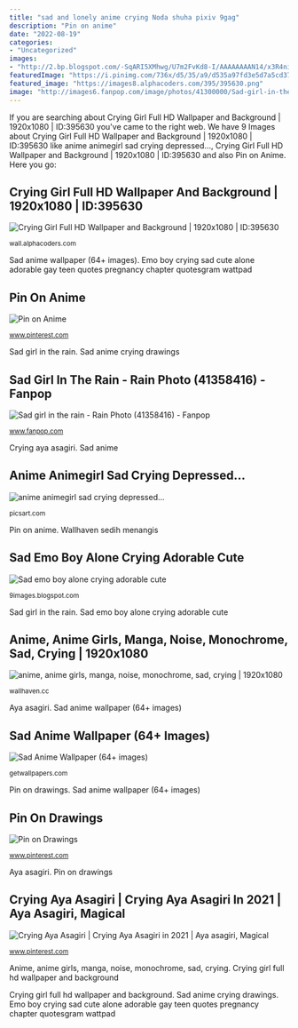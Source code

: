 ```yaml
---
title: "sad and lonely anime crying Noda shuha pixiv 9gag"
description: "Pin on anime"
date: "2022-08-19"
categories:
- "Uncategorized"
images:
- "http://2.bp.blogspot.com/-SqARI5XMhwg/U7m2FvKd8-I/AAAAAAAAN14/x3R4ni558nk/s1600/sad-emo-boy-alone-crying-adorable-cute.jpg"
featuredImage: "https://i.pinimg.com/736x/d5/35/a9/d535a97fd3e5d7a5cd37c9b44f24fef4.jpg"
featured_image: "https://images8.alphacoders.com/395/395630.png"
image: "http://images6.fanpop.com/image/photos/41300000/Sad-girl-in-the-rain-rain-41358416-283-400.jpg"
---
```


If you are searching about Crying Girl Full HD Wallpaper and Background | 1920x1080 | ID:395630 you've came to the right web. We have 9 Images about Crying Girl Full HD Wallpaper and Background | 1920x1080 | ID:395630 like anime animegirl sad crying depressed..., Crying Girl Full HD Wallpaper and Background | 1920x1080 | ID:395630 and also Pin on Anime. Here you go:

## Crying Girl Full HD Wallpaper And Background | 1920x1080 | ID:395630

![Crying Girl Full HD Wallpaper and Background | 1920x1080 | ID:395630](https://images8.alphacoders.com/395/395630.png "Emo boy crying sad cute alone adorable gay teen quotes pregnancy chapter quotesgram wattpad")

<small>wall.alphacoders.com</small>

Sad anime wallpaper (64+ images). Emo boy crying sad cute alone adorable gay teen quotes pregnancy chapter quotesgram wattpad

## Pin On Anime

![Pin on Anime](https://i.pinimg.com/originals/be/c8/2e/bec82eb3e8885a56c0c25028313eb7a6.jpg "Anime animegirl sad crying depressed...")

<small>www.pinterest.com</small>

Sad girl in the rain. Sad anime crying drawings

## Sad Girl In The Rain - Rain Photo (41358416) - Fanpop

![Sad girl in the rain - Rain Photo (41358416) - Fanpop](http://images6.fanpop.com/image/photos/41300000/Sad-girl-in-the-rain-rain-41358416-283-400.jpg "Crying aya asagiri")

<small>www.fanpop.com</small>

Crying aya asagiri. Sad anime

## Anime Animegirl Sad Crying Depressed...

![anime animegirl sad crying depressed...](http://cdn130.picsart.com/267572644008211.png "Emo boy crying sad cute alone adorable gay teen quotes pregnancy chapter quotesgram wattpad")

<small>picsart.com</small>

Pin on anime. Wallhaven sedih menangis

## Sad Emo Boy Alone Crying Adorable Cute

![Sad emo boy alone crying adorable cute](http://2.bp.blogspot.com/-SqARI5XMhwg/U7m2FvKd8-I/AAAAAAAAN14/x3R4ni558nk/s1600/sad-emo-boy-alone-crying-adorable-cute.jpg "Sad girl in the rain")

<small>9images.blogspot.com</small>

Sad girl in the rain. Sad emo boy alone crying adorable cute

## Anime, Anime Girls, Manga, Noise, Monochrome, Sad, Crying | 1920x1080

![anime, anime girls, manga, noise, monochrome, sad, crying | 1920x1080](https://w.wallhaven.cc/full/2e/wallhaven-2e82dx.png "Anime animegirl sad crying depressed...")

<small>wallhaven.cc</small>

Aya asagiri. Sad anime wallpaper (64+ images)

## Sad Anime Wallpaper (64+ Images)

![Sad Anime Wallpaper (64+ images)](http://getwallpapers.com/wallpaper/full/2/4/b/39853.jpg "Anime animegirl sad crying depressed...")

<small>getwallpapers.com</small>

Pin on drawings. Sad anime wallpaper (64+ images)

## Pin On Drawings

![Pin on Drawings](https://i.pinimg.com/736x/61/11/1f/61111fcbb9c9e3c5bdcc723db548e4c8--anime-girl-crying-sad-anime-girl.jpg "Crying girl full hd wallpaper and background")

<small>www.pinterest.com</small>

Aya asagiri. Pin on drawings

## Crying Aya Asagiri | Crying Aya Asagiri In 2021 | Aya Asagiri, Magical

![Crying Aya Asagiri | Crying Aya Asagiri in 2021 | Aya asagiri, Magical](https://i.pinimg.com/736x/d5/35/a9/d535a97fd3e5d7a5cd37c9b44f24fef4.jpg "Sad girl in the rain")

<small>www.pinterest.com</small>

Anime, anime girls, manga, noise, monochrome, sad, crying. Crying girl full hd wallpaper and background

Crying girl full hd wallpaper and background. Sad anime crying drawings. Emo boy crying sad cute alone adorable gay teen quotes pregnancy chapter quotesgram wattpad
